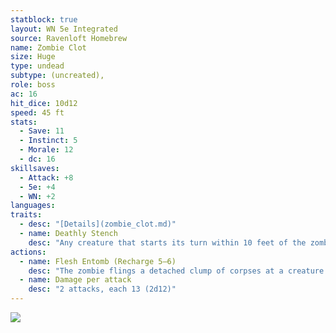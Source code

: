 ```yaml
---
statblock: true
layout: WN 5e Integrated
source: Ravenloft Homebrew
name: Zombie Clot
size: Huge
type: undead
subtype: (uncreated),
role: boss
ac: 16
hit_dice: 10d12
speed: 45 ft
stats:
  - Save: 11
  - Instinct: 5
  - Morale: 12
  - dc: 16
skillsaves:
  - Attack: +8
  - 5e: +4
  - WN: +2
languages: 
traits:
  - desc: "[Details](zombie_clot.md)"
  - name: Deathly Stench
    desc: "Any creature that starts its turn within 10 feet of the zombie must succeed on a CON ST or take 9 (2d8) poison damage and be [poisoned](https://5e.tools/conditionsdiseases.html#poisoned_phb) until the start of the creature's next turn. 2 pt."
actions:
  - name: Flesh Entomb (Recharge 5–6)
    desc: "The zombie flings a detached clump of corpses at a creature it can see within 30 feet of it. The target must succeed on a STR ST or take 16 (3d10) bludgeoning damage, and if the target is a Large or smaller creature, it becomes entombed in dead flesh. A creature entombed in the dead flesh is [restrained](https://5e.tools/conditionsdiseases.html#restrained_phb), has total cover against attacks and other effects outside the dead flesh, and takes 7 (2d6) necrotic damage at the start of each of its turns. The creature can be freed if the dead flesh is destroyed. The dead flesh is a Large object with AC 10, 25 hit points, and immunity to poison and psychic damage. 2 pt."
  - name: Damage per attack
    desc: "2 attacks, each 13 (2d12)"
---
```


![](https://dndink.com/dragon-magazine/wp-content/uploads/2022/06/Zombie-Clot.jpg)